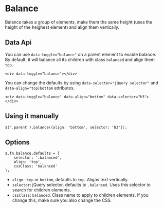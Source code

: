 # Balance

Balance takes a group of elements, make them the same height (uses the height of the heighest element) and align them vertically. 

## Data Api

You can use `data-toggle="balance"` on a parent element to enable balance. By default, it will balance all its children with
class `balanced` and align them `top`.

    <div data-toggle="balance"></div>

You can change the defaults by using `data-selector="jQuery selector"` and `data-align="top|bottom` attributes.

    <div data-toggle="balance" data-align="bottom" data-selector="h3"></div>

## Using it manually

    $('.parent').balance({align: 'bottom', selector: 'h3'});
    
## Options

    $.fn.balance.defaults = {
        selector: '.balanced', 
        align: 'top',
        cssClass: 'balanced'
    };

- `align` : `top` or `bottom`, defaults to `top`. Aligns text vertically.
- `selector`: jQuery selector. defaults to `.balanced`. Uses this selector to search for children elements.
- `cssClass`: `balanced`. Class name to apply to children elements. If you change this, make sure you also change the CSS.



